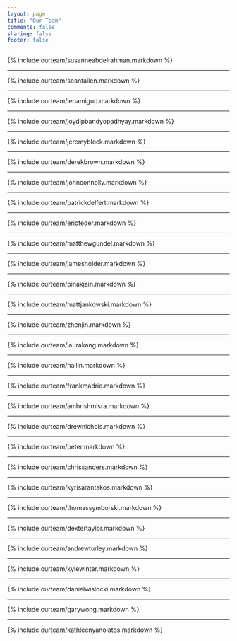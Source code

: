 ```yaml
---
layout: page
title: "Our Team"
comments: false
sharing: false
footer: false
---
```

{% include ourteam/susanneabdelrahman.markdown %}
****
{% include ourteam/seantallen.markdown %}
****
{% include ourteam/leoamigud.markdown %}
****
{% include ourteam/joydipbandyopadhyay.markdown %}
****
{% include ourteam/jeremyblock.markdown %}
****
{% include ourteam/derekbrown.markdown %}
****
{% include ourteam/johnconnolly.markdown %}
****
{% include ourteam/patrickdelfert.markdown %}
****
{% include ourteam/ericfeder.markdown %}
****
{% include ourteam/matthewgundel.markdown %}
****
{% include ourteam/jamesholder.markdown %}
****
{% include ourteam/pinakjain.markdown %}
****
{% include ourteam/mattjankowski.markdown %}
****
{% include ourteam/zhenjin.markdown %}
****
{% include ourteam/laurakang.markdown %}
****
{% include ourteam/hailin.markdown %}
****
{% include ourteam/frankmadrie.markdown %}
****
{% include ourteam/ambrishmisra.markdown %}
****
{% include ourteam/drewnichols.markdown %}
****
{% include ourteam/peter.markdown %}
****
{% include ourteam/chrissanders.markdown %}
****
{% include ourteam/kyrisarantakos.markdown %}
****
{% include ourteam/thomassymborski.markdown %}
****
{% include ourteam/dextertaylor.markdown %}
****
{% include ourteam/andrewturley.markdown %}
****
{% include ourteam/kylewinter.markdown %}
****
{% include ourteam/danielwislocki.markdown %}
****
{% include ourteam/garywong.markdown %}
****
{% include ourteam/kathleenyanolatos.markdown %}
